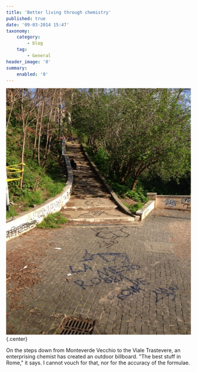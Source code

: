 ```yaml
---
title: 'Better living through chemistry'
published: true
date: '09-03-2014 15:47'
taxonomy:
    category:
        - blog
    tag:
        - General
header_image: '0'
summary:
    enabled: '0'
---
```


![](drugs.jpg){.center}

On the steps down from Monteverde Vecchio to the Viale Trastevere, an enterprising chemist has created an outdoor billboard. "The best stuff in Rome," it says. I cannot vouch for that, nor for the accuracy of the formulae.
